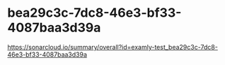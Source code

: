 # bea29c3c-7dc8-46e3-bf33-4087baa3d39a
https://sonarcloud.io/summary/overall?id=examly-test_bea29c3c-7dc8-46e3-bf33-4087baa3d39a
